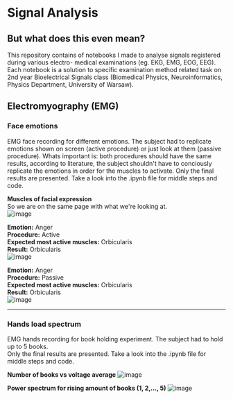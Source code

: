 # Signal Analysis
## But what does this even mean?

This repository contains of notebooks I made to analyse signals registered during various electro- medical examinations (eg. EKG, EMG, EOG, EEG). Each notebook is a solution to specific examination method related task on 2nd year Bioelectrical Signals class (Biomedical Physics, Neuroinformatics, Physics Department, University of Warsaw).


## Electromyography (EMG)
### Face emotions
EMG face recording for different emotions. The subject had to replicate emotions shown on screen (active procedure) or just look at them (passive procedure). Whats important is: both procedures should have the same results, according to literature, the subject shouldn't have to conciously replicate the emotions in order for the muscles to activate.
Only the final results are presented. Take a look into the .ipynb file for middle steps and code.   


**Muscles of facial expression**  
So we are on the same page with what we're looking at.  
![image](https://user-images.githubusercontent.com/62252332/121500668-cf228200-c9de-11eb-9f4f-ae52127e913b.png)  

**Emotion:** Anger       
**Procedure:** Active   
**Expected most active muscles:** Orbicularis  
**Result:**  Orbicularis  
![image](https://user-images.githubusercontent.com/62252332/121499657-e14ff080-c9dd-11eb-94ee-5c8f7e38aac9.png) 

**Emotion:** Anger       
**Procedure:** Passive   
**Expected most active muscles:** Orbicularis  
**Result:**  Orbicularis   
![image](https://user-images.githubusercontent.com/62252332/121500011-312eb780-c9de-11eb-9d72-213db6d4efb9.png)
  
 ----
  
### Hands load spectrum
EMG hands recording for book holding experiment. The subject had to hold up to 5 books.  
Only the final results are presented. Take a look into the .ipynb file for middle steps and code.  

**Number of books vs voltage average**
![image](https://user-images.githubusercontent.com/62252332/121497665-f7f54800-c9db-11eb-9902-4483ba72ae41.png) 

**Power spectrum for rising amount of books (1, 2,..., 5)**
![image](https://user-images.githubusercontent.com/62252332/121497242-861cfe80-c9db-11eb-8f9e-408772ccee8e.png)




